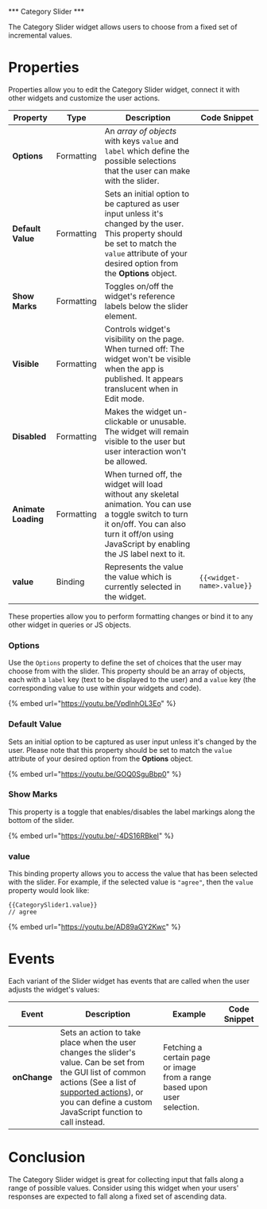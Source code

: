 *** Category Slider ***

The Category Slider widget allows users to choose from a fixed set of incremental values.

# Properties

Properties allow you to edit the Category Slider widget, connect it with other widgets and customize the user actions.

| **Property** | **Type** | **Description** | **Code Snippet** |
|--------------|----------|-----------------|------------------|
| **Options** | Formatting | An _array of objects_ with keys `value` and `label` which define the possible selections that the user can make with the slider. |  |
| **Default Value** | Formatting | Sets an initial option to be captured as user input unless it's changed by the user. This property should be set to match the `value` attribute of your desired option from the **Options** object. |  |
| **Show Marks** | Formatting | Toggles on/off the widget's reference labels below the slider element.  |  |
| **Visible** | Formatting | Controls widget's visibility on the page. When turned off: The widget won't be visible when the app is published. It appears translucent when in Edit mode. |  |
| **Disabled** | Formatting | Makes the widget un-clickable or unusable. The widget will remain visible to the user but user interaction won't be allowed. |  |
| **Animate Loading** | Formatting | When turned off, the widget will load without any skeletal animation. You can use a toggle switch to turn it on/off. You can also turn it off/on using JavaScript by enabling the JS label next to it. |  |
| **value** | Binding | Represents the value the value which is currently selected in the widget. | `{{<widget-name>.value}}` |

These properties allow you to perform formatting changes or bind it to any other widget in queries or JS objects.

### Options
Use the `Options` property to define the set of choices that the user may choose from with the slider. This property should be an array of objects, each with a `label` key (text to be displayed to the user) and a `value` key (the corresponding value to use within your widgets and code).

{% embed url="https://youtu.be/VpdlnhOL3Eo" %}

### Default Value
Sets an initial option to be captured as user input unless it's changed by the user. Please note that this property should be set to match the `value` attribute of your desired option from the **Options** object.

{% embed url="https://youtu.be/GOQ0SguBbp0" %}

### Show Marks
This property is a toggle that enables/disables the label markings along the bottom of the slider.

{% embed url="https://youtu.be/-4DS16RBkeI" %}

### value
This binding property allows you to access the value that has been selected with the slider. For example, if the selected value is `"agree"`, then the `value` property would look like:

```
{{CategorySlider1.value}}
// agree
```

{% embed url="https://youtu.be/AD89aGY2Kwc" %}

# Events

Each variant of the Slider widget has events that are called when the user adjusts the widget's values:

| **Event** | **Description** | **Example** | **Code Snippet** |
|-----------|-----------------|-------------|------------------|
| **onChange** | Sets an action to take place when the user changes the slider's value. Can be set from the GUI list of common actions (See a list of [supported actions](https://docs.appsmith.com/reference/appsmith-framework/widget-actions)), or you can define a custom JavaScript function to call instead. | Fetching a certain page or image from a range based upon user selection. |  |

# Conclusion
The Category Slider widget is great for collecting input that falls along a range of possible values. Consider using this widget when your users' responses are expected to fall along a fixed set of ascending data.